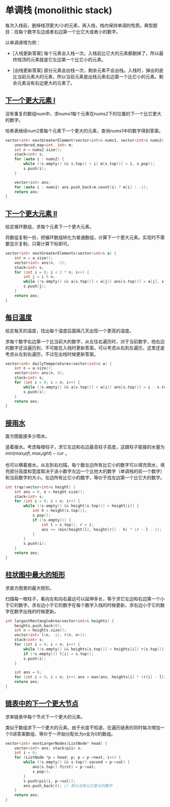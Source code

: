 # 单调栈 (monolithic stack)

每次入栈前，删掉栈顶更大/小的元素，再入栈，栈内保持单调的性质。典型题目：找每个数字左边或者右边第一个比它大或者小的数字。

以单调递增为例：

* [入栈更新答案] 每个元素会入栈一次。入栈前比它大的元素都删掉了，所以最终栈顶的元素就是它左边第一个比它小的元素。

* [出栈更新答案] 部分元素会出栈一次，剩余元素不会出栈。入栈时，弹出的是比当前元素大的元素，所以当前元素是出栈元素右边第一个比它小的元素。剩余元素没有右边更大的元素了。

## [下一个更大元素 I](https://leetcode.cn/problems/next-greater-element-i/description/)

没有重复的数组num中，求nums1每个元素在nums2下的位置的下一个比它更大的数字。

哈希表继续num2里每个元素下一个更大的元素，查询nums1中的数字得到答案。

```cpp
vector<int> nextGreaterElement(vector<int>& nums1, vector<int>& nums2) {
    unordered_map<int, int> m;
    int n = nums2.size();
    stack<int> s;
    for (auto i : nums2) {
        while (!s.empty() && s.top() < i) m[s.top()] = i, s.pop();
        s.push(i);
    }

    vector<int> ans;
    for (auto i : nums1) ans.push_back(m.count(i) ? m[i] : -1);
    return ans;
}
```

## [下一个更大元素 II](https://leetcode.cn/problems/next-greater-element-ii/description/)

给定循环数组，求每个元素下一个更大元素。

将数组复制一份，把循环数组转化为普通数组，计算下一个更大元素。实现时不需要显示复制，只需计算下标即可。

```cpp
vector<int> nextGreaterElements(vector<int>& a) {
    int n = a.size();
    vector<int> ans(n, -1);
    stack<int> s;
    for (int i = 0; i < 2 * n; i++) {
        int j = i % n;            
        while (!s.empty() && a[s.top()] < a[j]) ans[s.top()] = a[j], s.pop();
        s.push(j);
    }
    return ans;
}
```

## [每日温度](https://leetcode.cn/problems/daily-temperatures/description/)

给定每天的温度，找出每个温度后面隔几天出现一个更高的温度。

求每个数字右边第一个比当前大的数字，从左往右遍历时，对于当前数字，他右边的数字还没遍历到，不可能在入栈时更新答案。可以考虑从右到左遍历，这里还是考虑从左到右遍历，不过在出栈时候更新答案。

```cpp
vector<int> dailyTemperatures(vector<int>& a) {        
    int n = a.size();
    vector<int> ans(n, 0);
    stack<int> s;
    for (int i = 0; i < n; i++) {
        while (!s.empty() && a[s.top()] < a[i]) ans[s.top()] = i - s.top(), s.pop();
        s.push(i);
    }
    return ans;
}
```

## [接雨水](https://leetcode.cn/problems/trapping-rain-water/description/)

直方图能接多少雨水。

竖着接水。考虑每根柱子，求它左边和右边最高柱子高度，这跟柱子能接的水量为 $min(max_left, max_right) - cur$ 。

也可以横着接水。从左到右扫描，每个数左边所有比它小的数字可以填充雨水，填充部分高度和宽度取决于该小数字左边一个比他大的数字（单调栈的前一个数字）和当前数字的大小。左边所有比它小的数字，等价于找左边第一个比它大的数字。

```cpp
int trap(vector<int>& height) {
    int ans = 0, n = height.size();
    stack<int> s;
    for (int i = 0; i < n; i++) {
        while (!s.empty() && height[s.top()] < height[i]) {                                
            int h = height[s.top()];
            s.pop();
            if (!s.empty()) {
                int l = s.top(), r = i;
                ans += (min(height[l], height[r]) - h) * (r - l - 1);
            }                
        }    
        s.push(i);        
    }
    return ans;
}
```

## [柱状图中最大的矩形](https://leetcode.cn/problems/largest-rectangle-in-histogram/description/)

求直方图里的最大矩形。

扫描每一根柱子，看向左和向右最远可以延伸多长，等于求它左边和右边第一个小于它的数字。求左边小于它的数字在每个数字入栈的时候更新，求右边小于它的数字在数字出栈的时候更新。

```cpp
int largestRectangleArea(vector<int>& heights) {
    heights.push_back(0);
    int n = heights.size();
    vector<int> l(n, -1), r(n, n+1);
    stack<int> s;
    for (int i = 0; i < n; i++) {
        while (!s.empty() && heights[s.top()] > heights[i]) r[s.top()] = i, s.pop();
        if (!s.empty()) l[i] = s.top();
        s.push(i);
    }        

    int ans = 0;
    for (int i = 0; i < n; i++) ans = max(ans, heights[i] * (r[i] - l[i] - 1));
    return ans;
}
```

## [链表中的下一个更大节点](https://leetcode.cn/problems/next-greater-node-in-linked-list/description/)

求单链表中每个节点下一个更大的元素。

类似于数组求下一个更大的元素。由于长度不知道，在遍历链表的同时每次增加一个0进答案数组，等价于一开始分配长为n全为0的数组。

```cpp
vector<int> nextLargerNodes(ListNode* head) {
    vector<int> ans; stack<pii> s;
    int i = 0;
    for (ListNode *p = head; p; p = p->next, i++) {
        while (!s.empty() && s.top().second < p->val) {
            ans[s.top().first] = p->val;
            s.pop();
        }
        s.push(pii(i, p->val));
        ans.push_back(0); // 默认没有比它更大的数字
    }
    return ans;
}
```
